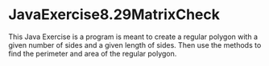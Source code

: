 # JavaExercise8.29MatrixCheck
This Java Exercise is a program is meant to create a regular polygon with a given number of sides and a given length of sides. Then use the methods to find the perimeter and area of the regular polygon.
